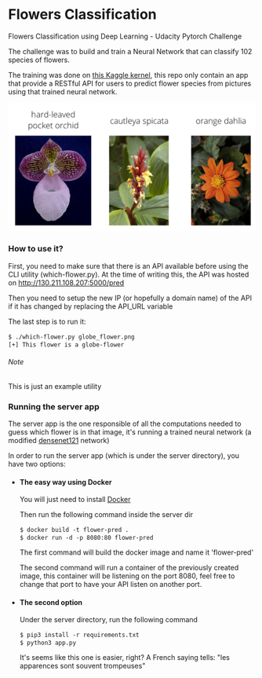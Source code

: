# Flowers Classification
Flowers Classification using Deep Learning - Udacity Pytorch Challenge

The challenge was to build and train a Neural Network that can classify 102 species of flowers.

The training was done on [this Kaggle kernel](https://www.kaggle.com/youben/flowers-classification-udacity-pytorch-challenge), this repo only contain an app that provide a RESTful API for users to predict flower species from pictures using that trained neural network.

![Image of Flowers](/imgs/Flowers.png)

### How to use it?
First, you need to make sure that there is an API available before using the CLI utility (which-flower.py). At the time of writing this, the API was hosted on http://130.211.108.207:5000/pred

Then you need to setup the new IP (or hopefully a domain name) of the API if it has changed by replacing the API_URL variable

The last step is to run it:
```
$ ./which-flower.py globe_flower.png
[+] This flower is a globe-flower

```

###### Note
This is just an example utility


### Running the server app
The server app is the one responsible of all the computations needed to guess which flower is in that image, it's running a trained neural network (a modified [densenet121](https://pytorch.org/docs/0.3.0/torchvision/models.html#id5) network)

In order to run the server app (which is under the server directory), you have two options:

- #### The easy way using Docker
  You will just need to install [Docker](https://docs.docker.com/install/)

  Then run the following command inside the server dir
  ```
  $ docker build -t flower-pred .
  $ docker run -d -p 8080:80 flower-pred
  ```
  The first command will build the docker image and name it 'flower-pred'

  The second command will run a container of the previously created image, this container will be listening on the port 8080, feel free to change that port to have your API listen on another port.

- #### The second option
  Under the server directory, run the following command
  ```
  $ pip3 install -r requirements.txt
  $ python3 app.py
  ```
  It's seems like this one is easier, right? A French saying tells: "les apparences sont souvent trompeuses"
